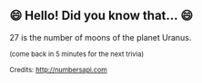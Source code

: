 ## 😄 Hello! Did you know that... 😄
27 is the number of moons of the planet Uranus.

<sup>(come back in 5 minutes for the next trivia)</sup>


<sup>Credits: http://numbersapi.com</sup>
